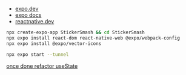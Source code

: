 
- [expo.dev](https://expo.dev/)
- [expo docs](https://docs.expo.dev/get-started/create-a-new-app/)
- [reactnative.dev](https://reactnative.dev/blog/2020/07/06/version-0.63)

```bash
npx create-expo-app StickerSmash && cd StickerSmash
npx expo install react-dom react-native-web @expo/webpack-config
npx expo install @expo/vector-icons

npx expo start --tunnel
```

[once done refactor useState](https://dev.to/builderio/a-cure-for-react-usestate-hell-1ldi)

